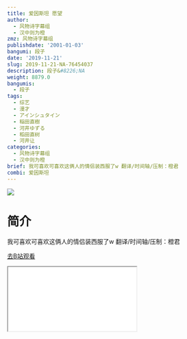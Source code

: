 ```yaml
---
title: 爱因斯坦 愿望
author:
  - 风物诗字幕组
  - 汉中则为橙
zmz: 风物诗字幕组
publishdate: '2001-01-03'
bangumi: 段子
date: '2019-11-21'
slug: 2019-11-21-NA-76454037
description: 段子&#8226;NA
weight: 8879.0
bangumis:
  - 段子
tags:
  - 综艺
  - 漫才
  - アインシュタイン
  - 稲田直樹
  - 河井ゆずる
  - 稻田直树
  - 河井让
categories:
  - 风物诗字幕组
  - 汉中则为橙
brief: 我可喜欢可喜欢这俩人的情侣装西服了w 翻译/时间轴/压制：橙君
combi: 爱因斯坦
---
```

![](https://raw.githubusercontent.com/tcgriffith/owaraisite/master/static/tmpimg/0cd55865db1d2aca1c0f0de38b272e064118c64b.jpg.480.jpg)
# 简介  
我可喜欢可喜欢这俩人的情侣装西服了w
翻译/时间轴/压制：橙君  

[去B站观看](https://www.bilibili.com/video/av76454037/)
<div class ="resp-container"><iframe class="testiframe" src="//player.bilibili.com/player.html?aid=76454037"", scrolling="no", allowfullscreen="true" > </iframe></div> 
